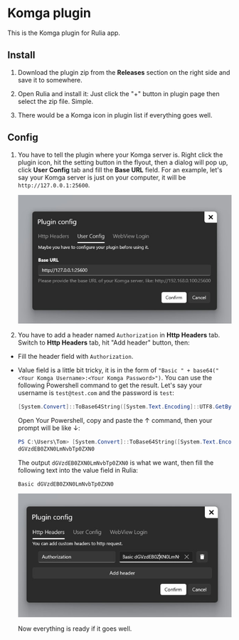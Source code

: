 # Komga plugin

This is the Komga plugin for Rulia app.

## Install

1. Download the plugin zip from the **Releases** section on the right side and save it to somewhere.

2. Open Rulia and install it: Just click the "+" button in plugin page then select the zip file. Simple.

3. There would be a Komga icon in plugin list if everything goes well.

## Config

1. You have to tell the plugin where your Komga server is. Right click the plugin icon, hit the setting button in the flyout, then a dialog will pop up, click **User Config** tab and fill the **Base URL** field. For an example, let's say your Komga server is just on your computer, it will be `http://127.0.0.1:25600`.

    ![image](./docs/01.jpg)

2. You have to add a header named `Authorization` in **Http Headers** tab. Switch to **Http Headers** tab, hit "Add header" button, then:

 - Fill the header field with `Authorization`.

 - Value field is a little bit tricky, it is in the form of `"Basic " + base64("<Your Komga Username>:<Your Komga Password>")`. You can use the following Powershell command to get the result. Let's say your username is `test@test.com` and the password is `test`:

    ```powershell
    [System.Convert]::ToBase64String([System.Text.Encoding]::UTF8.GetBytes("test@test.com:test"))
    ```

    Open Your Powershell, copy and paste the ↑ command, then your prompt will be like ↓:


    ```powershell
    PS C:\Users\Tom> [System.Convert]::ToBase64String([System.Text.Encoding]::UTF8.GetBytes("test@test.com:test"))
    dGVzdEB0ZXN0LmNvbTp0ZXN0
    ```

    The output `dGVzdEB0ZXN0LmNvbTp0ZXN0` is what we want, then fill the following text into the value field in Rulia:

    ```
    Basic dGVzdEB0ZXN0LmNvbTp0ZXN0
    ```
    
    ![image](./docs/02.jpg)


    Now everything is ready if it goes well.
